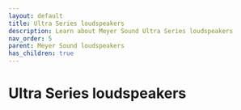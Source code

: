 ```yaml
---
layout: default
title: Ultra Series loudspeakers
description: Learn about Meyer Sound Ultra Series loudspeakers
nav_order: 5
parent: Meyer Sound loudspeakers
has_children: true
---
```


# Ultra Series loudspeakers